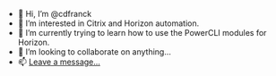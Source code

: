 - 👋 Hi, I’m @cdfranck
- 👀 I’m interested in Citrix and Horizon automation.
- 🌱 I’m currently trying to learn how to use the PowerCLI modules for Horizon. 
- 💞️ I’m looking to collaborate on anything... 
- 📫 <a href="https://hotlilbru.net/about" alt="Message form" titel="message form">Leave a message...</a>

